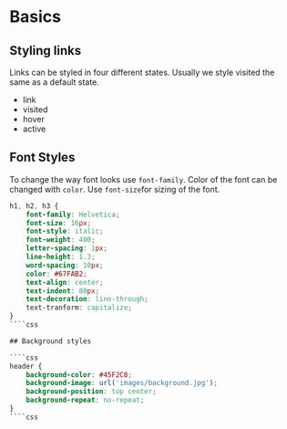 # Basics

## Styling links
Links can be styled in four different states. Usually we style visited the same as a default state.

* link
* visited
* hover
* active

## Font Styles
To change the way font looks use `font-family`. Color of the font can be changed with `color`. Use `font-size`for sizing of the font.

````css
h1, h2, h3 {
	font-family: Helvetica;
	font-size: 16px;
	font-style: italic;
	font-weight: 400;
	letter-spacing: 1px;
	line-height: 1.3;
	word-spacing: 10px;
	color: #67FAB2;
	text-align: center;
	text-indent: 80px;
	text-decoration: line-through;
	text-tranform: capitalize;
}
````css

## Background styles

````css
header {
	background-color: #45F2C8;
	background-image: url('images/background.jpg');
	background-position: top center;
	background-repeat: no-repeat;
}
````css